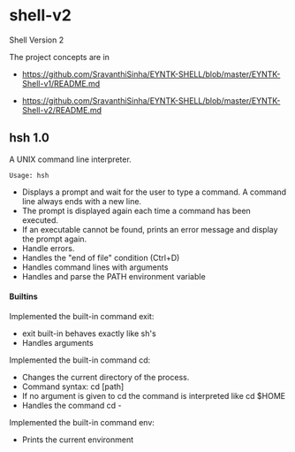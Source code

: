 # shell-v2
Shell Version 2

The project concepts are in

* https://github.com/SravanthiSinha/EYNTK-SHELL/blob/master/EYNTK-Shell-v1/README.md

* https://github.com/SravanthiSinha/EYNTK-SHELL/blob/master/EYNTK-Shell-v2/README.md

## hsh 1.0

A UNIX command line interpreter.

```
Usage: hsh
```

* Displays a prompt and wait for the user to type a command. A command line always ends with a new line.
* The prompt is displayed again each time a command has been executed.
* If an executable cannot be found, prints an error message and display the prompt again.
* Handle errors.
* Handles the "end of file" condition (Ctrl+D)
* Handles command lines with arguments
* Handles and parse the PATH environment variable

#### Builtins

Implemented the built-in command exit:

* exit built-in  behaves exactly like sh's
* Handles arguments

Implemented the built-in command cd:

* Changes the current directory of the process.
* Command syntax: cd [path]
* If no argument is given to cd the command is interpreted like cd $HOME
* Handles the command cd -

Implemented the built-in command env:

* Prints the current environment
